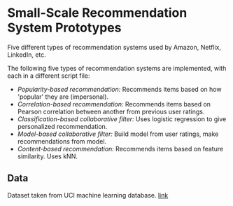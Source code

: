 # Small-Scale Recommendation System Prototypes
Five different types of recommendation systems used by Amazon, Netflix, LinkedIn, etc.

The following five types of recommendation systems are implemented, with each in a different script file:
* _Popularity-based recommendation:_ Recommends items based on how 'popular' they are (impersonal).
* _Correlation-based recommendation:_ Recommends items based on Pearson correlation between another from previous user ratings.
* _Classification-based collaborative filter:_ Uses logistic regression to give personalized recommendation.
* _Model-based collaborative filter:_ Build model from user ratings, make recommendations from model.
* _Content-based recommendation:_ Recommends items based on feature similarity. Uses kNN.

## Data
Dataset taken from UCI machine learning database. [link](https://archive.ics.uci.edu/ml/datasets/Restaurant+%26+consumer+data)
